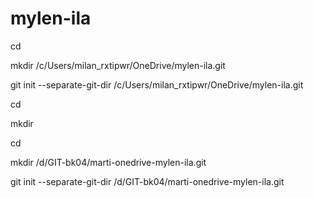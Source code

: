# mylen-ila

cd

mkdir /c/Users/milan_rxtipwr/OneDrive/mylen-ila.git

git init --separate-git-dir /c/Users/milan_rxtipwr/OneDrive/mylen-ila.git

cd

mkdir

cd

mkdir /d/GIT-bk04/marti-onedrive-mylen-ila.git

git init --separate-git-dir /d/GIT-bk04/marti-onedrive-mylen-ila.git

